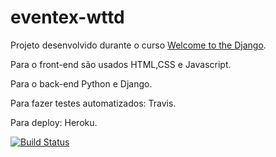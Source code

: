 # eventex-wttd
Projeto desenvolvido durante o curso [Welcome to the Django](https://henriquebastos.net/).

Para o front-end são usados HTML,CSS e Javascript.

Para o back-end Python e Django.

Para fazer testes automatizados: Travis.

Para deploy: Heroku.

[![Build Status](https://travis-ci.com/Baihanu/eventex-wttd.svg?branch=main)](https://travis-ci.com/Baihanu/eventex-wttd)

